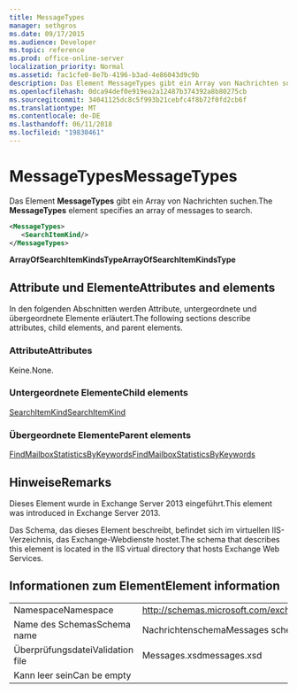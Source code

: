```yaml
---
title: MessageTypes
manager: sethgros
ms.date: 09/17/2015
ms.audience: Developer
ms.topic: reference
ms.prod: office-online-server
localization_priority: Normal
ms.assetid: fac1cfe0-8e7b-4196-b3ad-4e86043d9c9b
description: Das Element MessageTypes gibt ein Array von Nachrichten suchen.
ms.openlocfilehash: 0dca94def0e919ea2a12487b374392a8b80275cb
ms.sourcegitcommit: 34041125dc8c5f993b21cebfc4f8b72f0fd2cb6f
ms.translationtype: MT
ms.contentlocale: de-DE
ms.lasthandoff: 06/11/2018
ms.locfileid: "19830461"
---
```

# <a name="messagetypes"></a><span data-ttu-id="1feb6-103">MessageTypes</span><span class="sxs-lookup"><span data-stu-id="1feb6-103">MessageTypes</span></span>

<span data-ttu-id="1feb6-104">Das Element **MessageTypes** gibt ein Array von Nachrichten suchen.</span><span class="sxs-lookup"><span data-stu-id="1feb6-104">The **MessageTypes** element specifies an array of messages to search.</span></span> 
  
```XML
<MessageTypes>
   <SearchItemKind/>
</MessageTypes>
```

 <span data-ttu-id="1feb6-105">**ArrayOfSearchItemKindsType**</span><span class="sxs-lookup"><span data-stu-id="1feb6-105">**ArrayOfSearchItemKindsType**</span></span>
## <a name="attributes-and-elements"></a><span data-ttu-id="1feb6-106">Attribute und Elemente</span><span class="sxs-lookup"><span data-stu-id="1feb6-106">Attributes and elements</span></span>

<span data-ttu-id="1feb6-107">In den folgenden Abschnitten werden Attribute, untergeordnete und übergeordnete Elemente erläutert.</span><span class="sxs-lookup"><span data-stu-id="1feb6-107">The following sections describe attributes, child elements, and parent elements.</span></span>
  
### <a name="attributes"></a><span data-ttu-id="1feb6-108">Attribute</span><span class="sxs-lookup"><span data-stu-id="1feb6-108">Attributes</span></span>

<span data-ttu-id="1feb6-109">Keine.</span><span class="sxs-lookup"><span data-stu-id="1feb6-109">None.</span></span>
  
### <a name="child-elements"></a><span data-ttu-id="1feb6-110">Untergeordnete Elemente</span><span class="sxs-lookup"><span data-stu-id="1feb6-110">Child elements</span></span>

[<span data-ttu-id="1feb6-111">SearchItemKind</span><span class="sxs-lookup"><span data-stu-id="1feb6-111">SearchItemKind</span></span>](searchitemkind.md)
  
### <a name="parent-elements"></a><span data-ttu-id="1feb6-112">Übergeordnete Elemente</span><span class="sxs-lookup"><span data-stu-id="1feb6-112">Parent elements</span></span>

[<span data-ttu-id="1feb6-113">FindMailboxStatisticsByKeywords</span><span class="sxs-lookup"><span data-stu-id="1feb6-113">FindMailboxStatisticsByKeywords</span></span>](findmailboxstatisticsbykeywords.md)
  
## <a name="remarks"></a><span data-ttu-id="1feb6-114">Hinweise</span><span class="sxs-lookup"><span data-stu-id="1feb6-114">Remarks</span></span>

<span data-ttu-id="1feb6-115">Dieses Element wurde in Exchange Server 2013 eingeführt.</span><span class="sxs-lookup"><span data-stu-id="1feb6-115">This element was introduced in Exchange Server 2013.</span></span>
  
<span data-ttu-id="1feb6-116">Das Schema, das dieses Element beschreibt, befindet sich im virtuellen IIS-Verzeichnis, das Exchange-Webdienste hostet.</span><span class="sxs-lookup"><span data-stu-id="1feb6-116">The schema that describes this element is located in the IIS virtual directory that hosts Exchange Web Services.</span></span>
  
## <a name="element-information"></a><span data-ttu-id="1feb6-117">Informationen zum Element</span><span class="sxs-lookup"><span data-stu-id="1feb6-117">Element information</span></span>

|||
|:-----|:-----|
|<span data-ttu-id="1feb6-118">Namespace</span><span class="sxs-lookup"><span data-stu-id="1feb6-118">Namespace</span></span>  <br/> |http://schemas.microsoft.com/exchange/services/2006/messages  <br/> |
|<span data-ttu-id="1feb6-119">Name des Schemas</span><span class="sxs-lookup"><span data-stu-id="1feb6-119">Schema name</span></span>  <br/> |<span data-ttu-id="1feb6-120">Nachrichtenschema</span><span class="sxs-lookup"><span data-stu-id="1feb6-120">Messages schema</span></span>  <br/> |
|<span data-ttu-id="1feb6-121">Überprüfungsdatei</span><span class="sxs-lookup"><span data-stu-id="1feb6-121">Validation file</span></span>  <br/> |<span data-ttu-id="1feb6-122">Messages.xsd</span><span class="sxs-lookup"><span data-stu-id="1feb6-122">messages.xsd</span></span>  <br/> |
|<span data-ttu-id="1feb6-123">Kann leer sein</span><span class="sxs-lookup"><span data-stu-id="1feb6-123">Can be empty</span></span>  <br/> ||
   

